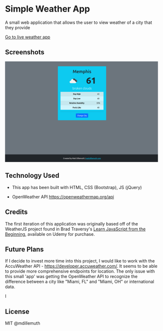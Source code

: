 # Simple Weather App

A small web application that allows the user to view weather of a city that they provide

[Go to live weather app](https://mdillemuth.github.io/weather-app/)

## Screenshots

![app screenshot](simple-weather-app.png)

## Technology Used

- This app has been built with HTML, CSS (Bootstrap), JS (jQuery)

- OpenWeather API https://openweathermap.org/api

## Credits

The first iteration of this application was originally based off of the WeatherJS project found in Brad Traversy's [Learn JavaScript from the Beginning](https://www.udemy.com/course/modern-javascript-from-the-beginning/), available on Udemy for purchase.

## Future Plans

If I decide to invest more time into this project, I would like to work with the AccuWeather API - https://developer.accuweather.com/. It seems to be able to provide more comprehensive endpoints for location. The only issue with this small 'app' was getting the OpenWeather API to recognize the difference between a city like "Miami, FL" and "Miami, OH" or international data.

I

## License

MIT @mdillemuth
